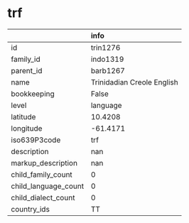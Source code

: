 # trf
|                      | info                       |
|:---------------------|:---------------------------|
| id                   | trin1276                   |
| family_id            | indo1319                   |
| parent_id            | barb1267                   |
| name                 | Trinidadian Creole English |
| bookkeeping          | False                      |
| level                | language                   |
| latitude             | 10.4208                    |
| longitude            | -61.4171                   |
| iso639P3code         | trf                        |
| description          | nan                        |
| markup_description   | nan                        |
| child_family_count   | 0                          |
| child_language_count | 0                          |
| child_dialect_count  | 0                          |
| country_ids          | TT                         |